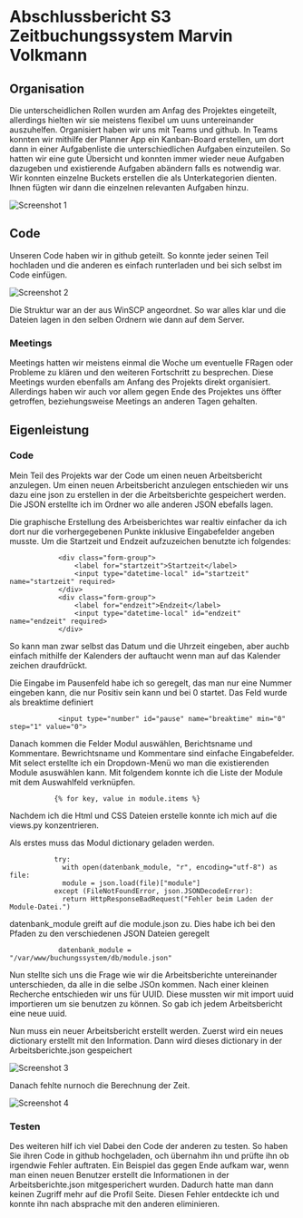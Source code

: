 # Abschlussbericht S3 Zeitbuchungssystem Marvin Volkmann

## Organisation
Die unterscheidlichen Rollen wurden am Anfag des Projektes eingeteilt, allerdings hielten wir sie meistens flexibel um uuns untereinander auszuhelfen. Organisiert haben wir uns mit Teams und github. In Teams konnten wir mithilfe der Planner App ein Kanban-Board erstellen, um dort dann in einer Aufgabenliste die unterschiedlichen Aufgaben einzuteilen. So hatten wir eine gute Übersicht und konnten immer wieder neue Aufgaben dazugeben und existierende Aufgaben abändern falls es notwendig war. Wir konnten einzelne Buckets erstellen die als Unterkategorien dienten. Ihnen fügten wir dann die einzelnen relevanten Aufgaben hinzu.

![Screenshot 1](https://i.imgur.com/rDLzzEE.png)

## Code

Unseren Code haben wir in github geteilt. So konnte jeder seinen Teil hochladen und die anderen es einfach runterladen und bei sich selbst im Code einfügen.

![Screenshot 2](https://i.imgur.com/3vvyZlB.png)

Die Struktur war an der aus WinSCP angeordnet. So war alles klar und die Dateien lagen in den selben Ordnern wie dann auf dem Server. 

### Meetings
Meetings hatten wir meistens einmal die Woche um eventuelle FRagen oder Probleme zu klären und den weiteren Fortschritt zu besprechen. Diese Meetings wurden ebenfalls am Anfang des Projekts direkt organisiert. Allerdings haben wir auch vor allem gegen Ende des Projektes uns öffter getroffen, beziehungsweise Meetings an anderen Tagen gehalten.

## Eigenleistung

### Code

Mein Teil des Projekts war der Code um einen neuen Arbeitsbericht anzulegen. Um einen neuen Arbeitsbericht anzulegen entschieden wir uns dazu eine json zu erstellen in der die Arbeitsberichte gespeichert werden.
Die JSON erstellte ich im Ordner wo alle anderen JSON ebefalls lagen. 

Die graphische Erstellung des Arbeisberichtes war realtiv einfacher da ich dort nur die vorhergegebenen Punkte inklusive Eingabefelder angeben musste. Um die Startzeit und Endzeit aufzuzeichen benutzte ich folgendes:

                <div class="form-group">
                    <label for="startzeit">Startzeit</label>
                    <input type="datetime-local" id="startzeit" name="startzeit" required>
                </div>
                <div class="form-group">
                    <label for="endzeit">Endzeit</label>
                    <input type="datetime-local" id="endzeit" name="endzeit" required>
                </div>
So kann man zwar selbst das Datum und die Uhrzeit eingeben, aber auchb einfach mithilfe der Kalenders der auftaucht wenn man auf das Kalender zeichen draufdrückt.

Die Eingabe im Pausenfeld habe ich so geregelt, das man nur eine Nummer eingeben kann, die nur Positiv sein kann und bei 0 startet. Das Feld wurde als breaktime definiert

                <input type="number" id="pause" name="breaktime" min="0" step="1" value="0">

Danach kommen die Felder Modul auswählen, Berichtsname und Kommentare. Bewrichtsname und Kommentare sind einfache Eingabefelder. Mit select erstellte ich ein Dropdown-Menü wo man die existierenden Module asuswählen kann. 
Mit folgendem konnte ich die Liste der Module mit dem Auswahlfeld verknüpfen.

               {% for key, value in module.items %}

Nachdem ich die Html und CSS Dateien erstelle konnte ich mich auf die views.py konzentrieren.

Als erstes muss das Modul dictionary geladen werden. 

               try:
                 with open(datenbank_module, "r", encoding="utf-8") as file:
                 module = json.load(file)["module"]
               except (FileNotFoundError, json.JSONDecodeError):
                 return HttpResponseBadRequest("Fehler beim Laden der Module-Datei.")

datenbank_module greift auf die module.json zu. Dies habe ich bei den Pfaden zu den verschiedenen JSON Dateien geregelt

                datenbank_module = "/var/www/buchungssystem/db/module.json"

Nun stellte sich uns die Frage wie wir die Arbeitsberichte untereinander unterschieden, da alle in die selbe JSOn kommen. Nach einer kleinen Recherche entschieden wir uns für UUID. Diese mussten wir mit import uuid importieren um sie benutzen zu können. So gab ich jedem Arbeitsbericht eine neue uuid. 

Nun muss ein neuer Arbeitsbericht erstellt werden. Zuerst wird ein neues dictionary erstellt mit den Information. Dann wird dieses dictionary in der Arbeitsberichte.json gespeichert

![Screenshot 3](https://i.imgur.com/A14cKkg.png)

Danach fehlte nurnoch die Berechnung der Zeit. 

![Screenshot 4](https://i.imgur.com/WhDyJLN.png)

### Testen

Des weiteren hilf ich viel Dabei den Code der anderen zu testen. So haben Sie ihren Code in github hochgeladen, och übernahm ihn und prüfte ihn ob irgendwie Fehler auftraten. Ein Beispiel das gegen Ende aufkam war, wenn man einen neuen Benutzer erstellt die Informationen in der Arbeitsberichte.json mitgesperichert wurden. Dadurch hatte man dann keinen Zugriff mehr auf die Profil Seite. Diesen Fehler entdeckte ich und konnte ihn nach absprache mit den anderen eliminieren. 
